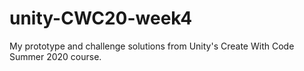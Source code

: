 # unity-CWC20-week4
My prototype and challenge solutions from Unity's Create With Code Summer 2020 course.
